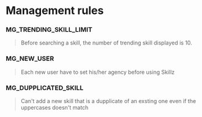 # Management rules

### MG_TRENDING_SKILL_LIMIT

> Before searching a skill, the number of trending skill displayed is 10.

### MG_NEW_USER

> Each new user have to set his/her agency before using Skillz

### MG_DUPPLICATED_SKILL

> Can't add a new skill that is a dupplicate of an exsting one even if the uppercases doesn't match
